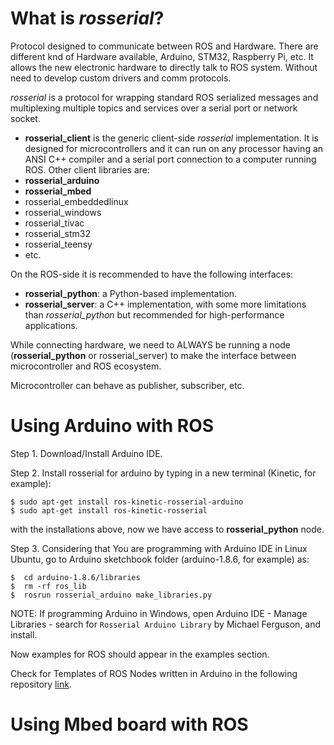 # What is _rosserial_?

Protocol designed to communicate between ROS and Hardware. There are different knd of Hardware available, Arduino, STM32, Raspberry Pi, etc. It allows the new electronic hardware to directly talk to ROS system. Without need to develop custom drivers and comm protocols.

_rosserial_ is a protocol for wrapping standard ROS serialized messages and multiplexing multiple topics and services over a serial port or network socket.

- **rosserial_client** is the generic client-side _rosserial_ implementation. It is designed for microcontrollers and it can run on any processor having an ANSI C++ compiler and a serial port connection to a computer running ROS. Other client libraries are:
- **rosserial_arduino**
- **rosserial_mbed**
- rosserial_embeddedlinux
- rosserial_windows
- rosserial_tivac
- rosserial_stm32
- rosserial_teensy
- etc.

On the ROS-side it is recommended to have the following interfaces:
- **rosserial_python**: a Python-based implementation.
- **rosserial_server**: a C++ implementation, with some more limitations than _rosserial_python_ but recommended for high-performance applications.

While connecting hardware, we need to ALWAYS be running a node (**rosserial_python** or rosserial_server) to make the interface between microcontroller and ROS ecosystem.

Microcontroller can behave as publisher, subscriber, etc.

# Using Arduino with ROS

Step 1. Download/Install Arduino IDE.

Step 2. Install rosserial for arduino by typing in a new terminal (Kinetic, for example):
```
$ sudo apt-get install ros-kinetic-rosserial-arduino
$ sudo apt-get install ros-kinetic-rosserial
```
with the installations above, now we have access to **rosserial_python** node.

Step 3. Considering that You are programming with Arduino IDE in Linux Ubuntu, go to Arduino sketchbook folder (arduino-1.8.6, for example) as:
```
$  cd arduino-1.8.6/libraries
$  rm -rf ros_lib
$  rosrun rosserial_arduino make_libraries.py
```

NOTE: If programming Arduino in Windows, open Arduino IDE - Manage Libraries - search for `Rosserial Arduino Library` by Michael Ferguson, and install.

Now examples for ROS should appear in the examples section.

Check for Templates of ROS Nodes written in Arduino in the following repository [link](https://github.com/victorenrique-gilaltamirano/ROS-Templates/tree/main/rosserial/arduino).


# Using Mbed board with ROS



